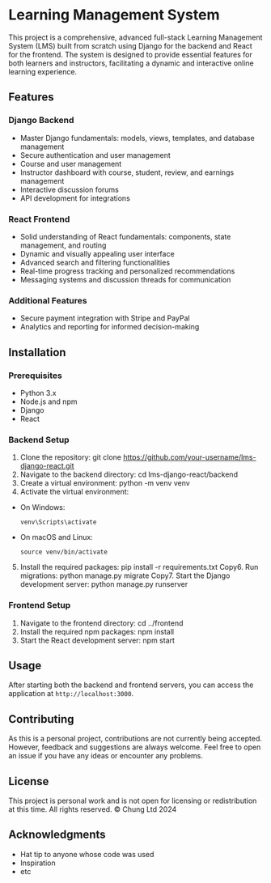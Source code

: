 # Learning Management System

This project is a comprehensive, advanced full-stack Learning Management System (LMS) built from scratch using Django for the backend and React for the frontend. The system is designed to provide essential features for both learners and instructors, facilitating a dynamic and interactive online learning experience.

## Features

### Django Backend
* Master Django fundamentals: models, views, templates, and database management
* Secure authentication and user management
* Course and user management
* Instructor dashboard with course, student, review, and earnings management
* Interactive discussion forums
* API development for integrations

### React Frontend
* Solid understanding of React fundamentals: components, state management, and routing
* Dynamic and visually appealing user interface
* Advanced search and filtering functionalities
* Real-time progress tracking and personalized recommendations
* Messaging systems and discussion threads for communication

### Additional Features
* Secure payment integration with Stripe and PayPal
* Analytics and reporting for informed decision-making

## Installation

### Prerequisites
* Python 3.x
* Node.js and npm
* Django
* React

### Backend Setup
1. Clone the repository:
git clone https://github.com/your-username/lms-django-react.git
2. Navigate to the backend directory:
cd lms-django-react/backend
3. Create a virtual environment:
python -m venv venv
4. Activate the virtual environment:
* On Windows:
  ```
  venv\Scripts\activate
  ```
* On macOS and Linux:
  ```
  source venv/bin/activate
  ```
5. Install the required packages:
pip install -r requirements.txt
Copy6. Run migrations:
python manage.py migrate
Copy7. Start the Django development server:
python manage.py runserver

### Frontend Setup
1. Navigate to the frontend directory:
cd ../frontend
2. Install the required npm packages:
npm install
3. Start the React development server:
npm start

## Usage
After starting both the backend and frontend servers, you can access the application at `http://localhost:3000`.

## Contributing
As this is a personal project, contributions are not currently being accepted. However, feedback and suggestions are always welcome. Feel free to open an issue if you have any ideas or encounter any problems.

## License
This project is personal work and is not open for licensing or redistribution at this time. All rights reserved. © Chung Ltd 2024

## Acknowledgments
* Hat tip to anyone whose code was used
* Inspiration
* etc
